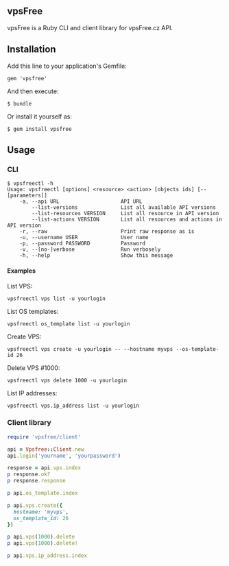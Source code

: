 vpsFree
-------
vpsFree is a Ruby CLI and client library for vpsFree.cz API.

## Installation

Add this line to your application's Gemfile:

    gem 'vpsfree'

And then execute:

    $ bundle

Or install it yourself as:

    $ gem install vpsfree

## Usage
### CLI
    $ vpsfreectl -h
    Usage: vpsfreectl [options] <resource> <action> [objects ids] [-- [parameters]]
        -a, --api URL                    API URL
            --list-versions              List all available API versions
            --list-resources VERSION     List all resource in API version
            --list-actions VERSION       List all resources and actions in API version
        -r, --raw                        Print raw response as is
        -u, --username USER              User name
        -p, --password PASSWORD          Password
        -v, --[no-]verbose               Run verbosely
        -h, --help                       Show this message

#### Examples

List VPS:

    vpsfreectl vps list -u yourlogin
    
List OS templates:

    vpsfreectl os_template list -u yourlogin

Create VPS:

    vpsfreectl vps create -u yourlogin -- --hostname myvps --os-template-id 26

Delete VPS #1000:

    vpsfreectl vps delete 1000 -u yourlogin
    
List IP addresses:

    vpsfreectl vps.ip_address list -u yourlogin
 
### Client library
```ruby
require 'vpsfree/client'

api = Vpsfree::Client.new
api.login('yourname', 'yourpassword')

response = api.vps.index
p response.ok?
p response.response

p api.os_template.index

p api.vps.create({
  hostname: 'myvps',
  os_template_id: 26
})

p api.vps(1000).delete
p api.vps(1000).delete!

p api.vps.ip_address.index
```
